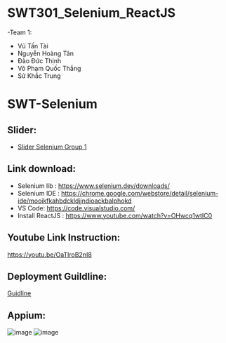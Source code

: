 # SWT301_Selenium_ReactJS
 -Team 1:
   - Vũ Tấn Tài
   - Nguyễn Hoàng Tân
   - Đào Đức Thịnh
   - Võ Phạm Quốc Thắng
   - Sử Khắc Trung
# SWT-Selenium
 ## Slider:
 * [Slider Selenium Group 1](https://docs.google.com/presentation/d/1t03Fdauw1MdOrBzEOjhZJ4mSAaJDDr1M/edit?usp=sharing&ouid=110713793306141362965&rtpof=true&sd=true)
 ## Link download:
   - Selenium lib : https://www.selenium.dev/downloads/
   - Selenium IDE : https://chrome.google.com/webstore/detail/selenium-ide/mooikfkahbdckldjjndioackbalphokd
   - VS Code: https://code.visualstudio.com/
   - Install ReactJS : https://www.youtube.com/watch?v=OHwcq1wtIC0
   
 ## Youtube Link Instruction:
 https://youtu.be/OaTlroB2nI8
 ## Deployment Guildline:
 [Guidline](https://docs.google.com/document/d/1LHZndzK2ZC1wJNcmKcnHZuuSiB-YHIMGS55eDljX3nI/edit?fbclid=IwAR3w4DctK2twquyidAXloVv_J8ZQxTmmcmgWgDR5UUpX9TIuWv-xXvJf3P8)
 ## Appium: 
 
![image](https://user-images.githubusercontent.com/92748487/178306711-81317bf5-9628-407e-a2e6-a179b225de96.png )
![image](https://user-images.githubusercontent.com/92748487/178306719-8107ec64-0e33-47e6-9e39-2911e24baeb9.png )
